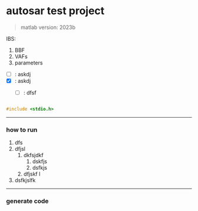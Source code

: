 # autosar test project

> matlab version: 2023b

IBS:
1. BBF
2. VAFs
3. parameters


- [ ] : askdj
- [x] : askdj
    - [ ] : dfsf


```c

#include <stdio.h>


```
------

### how to run
1. dfs
2. dfjsl
    1. dkfsjdkf
        1. dskfjs
        2. dsfkjs
    2. dfjskf l
3. dsfkjslfk 

------
### generate code